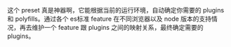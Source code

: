 
这个 preset 真是神器啊，它能根据当前的运行环境，自动确定你需要的 plugins 和 polyfills。通过各个 es标准 feature 在不同浏览器以及 node 版本的支持情况，再去维护一个 feature 跟 plugins 之间的映射关系，最终确定需要的 plugins。